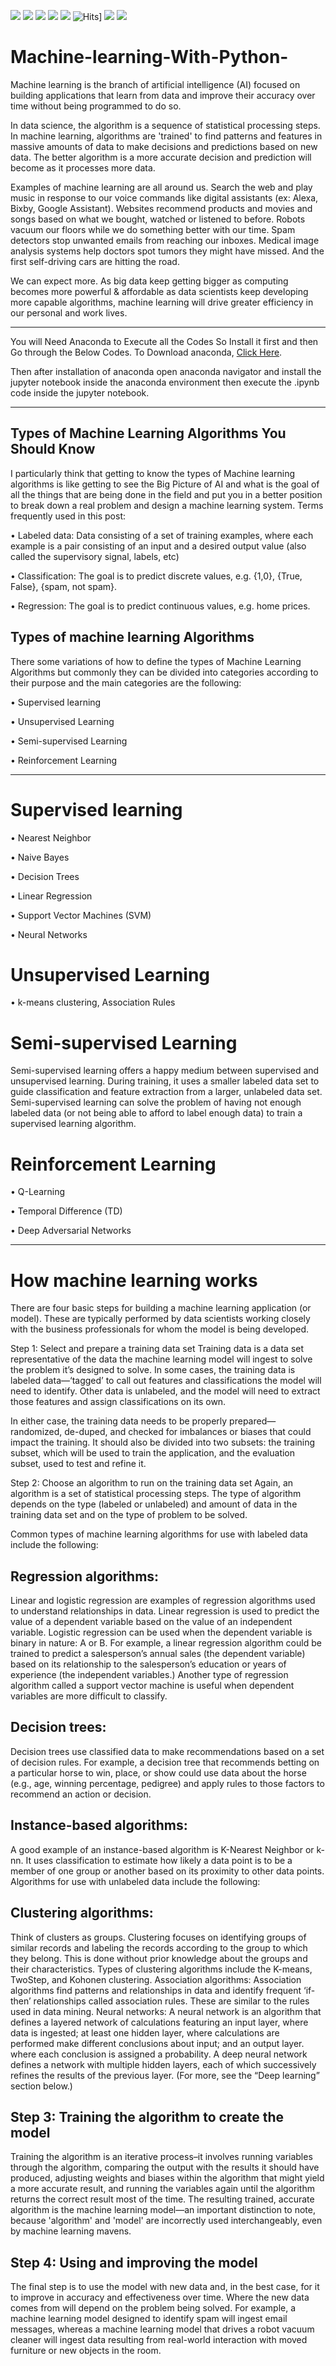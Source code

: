 ![](https://img.shields.io/github/followers/mandarmakhi?label=Follow%40mandarmakhi&style=social)
![](https://img.shields.io/github/forks/mandarmakhi/Machine-learning-With-Python-?label=Fork&style=social)
![](https://img.shields.io/github/stars/mandarmakhiMachine-learning-With-Python-?style=social)
![](https://img.shields.io/github/watchers/mandarmakhi/Machine-learning-With-Python-?style=social)
![](https://img.shields.io/github/issues/mandarmakhi/Machine-learning-With-Python-)
![Hits](https://hits.seeyoufarm.com/api/count/incr/badge.svg?url=https://mandarmakhi.github.io/Machine-learning-With-Python-/)]
![](https://img.shields.io/github/repo-size/mandarmakhi/Machine-learning-With-Python-)
![](https://img.shields.io/github/languages/code-size/mandarmakhi/Machine-learning-With-Python-)


# Machine-learning-With-Python-


Machine learning is the branch of artificial intelligence (AI) focused on building applications that learn from data and improve their accuracy over time without being programmed to do so. 

In data science, the algorithm is a sequence of statistical processing steps. In machine learning, algorithms are 'trained' to find patterns and features in massive amounts of data to make decisions and predictions based on new data. The better algorithm is a more accurate decision and prediction will become as it processes more data.

Examples of machine learning are all around us. Search the web and play music in response to our voice commands like digital assistants (ex: Alexa, Bixby, Google Assistant). Websites recommend products and movies and songs based on what we bought, watched or listened to before. Robots vacuum our floors while we do something better with our time. Spam detectors stop unwanted emails from reaching our inboxes. Medical image analysis systems help doctors spot tumors they might have missed. And the first self-driving cars are hitting the road.

We can expect more. As big data keep getting bigger as computing becomes more powerful & affordable as data scientists keep developing more capable algorithms, machine learning will drive greater efficiency in our personal and work lives.


***
You will Need Anaconda to Execute all the Codes So Install it first and then Go through the Below Codes.
To Download anaconda, [Click Here](https://www.anaconda.com/products/individual).

Then after installation of anaconda open anaconda navigator and install the jupyter notebook inside the anaconda environment then execute the .ipynb code inside the jupyter notebook.

***

## Types of Machine Learning Algorithms You Should Know

I particularly think that getting to know the types of Machine learning algorithms is like getting to see the Big Picture of AI and what is the goal of all the things that are being done in the field and put you in a better position to break down a real problem and design a machine learning system.
Terms frequently used in this post:

•	Labeled data: Data consisting of a set of training examples, where each example is a pair consisting of an input and a desired output value (also called the supervisory signal, labels, etc)

•	Classification: The goal is to predict discrete values, e.g. {1,0}, {True, False}, {spam, not spam}.

•	Regression: The goal is to predict continuous values, e.g. home prices.

## Types of machine learning Algorithms

There some variations of how to define the types of Machine Learning Algorithms but commonly they can be divided into categories according to their purpose and the main categories are the following:

•	Supervised learning

•	Unsupervised Learning

•	Semi-supervised Learning

•	Reinforcement Learning

***
# Supervised learning

•	Nearest Neighbor

•	Naive Bayes

•	Decision Trees

•	Linear Regression

•	Support Vector Machines (SVM)

•	Neural Networks




# Unsupervised Learning

•	k-means clustering, Association Rules


# Semi-supervised Learning

Semi-supervised learning offers a happy medium between supervised and unsupervised learning. During training, it uses a smaller labeled data set to guide classification and feature extraction from a larger, unlabeled data set. Semi-supervised learning can solve the problem of having not enough labeled data (or not being able to afford to label enough data) to train a supervised learning algorithm. 


# Reinforcement Learning

•	Q-Learning

•	Temporal Difference (TD)

•	Deep Adversarial Networks


***

# How machine learning works

There are four basic steps for building a machine learning application (or model). These are typically performed by data scientists working closely with the business professionals for whom the model is being developed.

Step 1: Select and prepare a training data set
Training data is a data set representative of the data the machine learning model will ingest to solve the problem it’s designed to solve. In some cases, the training data is labeled data—‘tagged’ to call out features and classifications the model will need to identify. Other data is unlabeled, and the model will need to extract those features and assign classifications on its own.

In either case, the training data needs to be properly prepared—randomized, de-duped, and checked for imbalances or biases that could impact the training. It should also be divided into two subsets: the training subset, which will be used to train the application, and the evaluation subset, used to test and refine it.

Step 2: Choose an algorithm to run on the training data set
Again, an algorithm is a set of statistical processing steps. The type of algorithm depends on the type (labeled or unlabeled) and amount of data in the training data set and on the type of problem to be solved.


Common types of machine learning algorithms for use with labeled data include the following:

## Regression algorithms:

Linear and logistic regression are examples of regression algorithms used to understand relationships in data. Linear regression is used to predict the value of a dependent variable based on the value of an independent variable. Logistic regression can be used when the dependent variable is binary in nature: A or B. For example, a linear regression algorithm could be trained to predict a salesperson’s annual sales (the dependent variable) based on its relationship to the salesperson’s education or years of experience (the independent variables.) Another type of regression algorithm called a support vector machine is useful when dependent variables are more difficult to classify.
## Decision trees:

Decision trees use classified data to make recommendations based on a set of decision rules. For example, a decision tree that recommends betting on a particular horse to win, place, or show could use data about the horse (e.g., age, winning percentage, pedigree) and apply rules to those factors to recommend an action or decision.

## Instance-based algorithms: 

A good example of an instance-based algorithm is K-Nearest Neighbor or k-nn. It uses classification to estimate how likely a data point is to be a member of one group or another based on its proximity to other data points.
Algorithms for use with unlabeled data include the following:

## Clustering algorithms: 

Think of clusters as groups. Clustering focuses on identifying groups of similar records and labeling the records according to the group to which they belong. This is done without prior knowledge about the groups and their characteristics. Types of clustering algorithms include the K-means, TwoStep, and Kohonen clustering.
Association algorithms: Association algorithms find patterns and relationships in data and identify frequent ‘if-then’ relationships called association rules. These are similar to the rules used in data mining.
Neural networks: A neural network is an algorithm that defines a layered network of calculations featuring an input layer, where data is ingested; at least one hidden layer, where calculations are performed make different conclusions about input; and an output layer. where each conclusion is assigned a probability. A deep neural network defines a network with multiple hidden layers, each of which successively refines the results of the previous layer. (For more, see the “Deep learning” section below.)

## Step 3: Training the algorithm to create the model

Training the algorithm is an iterative process–it involves running variables through the algorithm, comparing the output with the results it should have produced, adjusting weights and biases within the algorithm that might yield a more accurate result, and running the variables again until the algorithm returns the correct result most of the time. The resulting trained, accurate algorithm is the machine learning model—an important distinction to note, because 'algorithm' and 'model' are incorrectly used interchangeably, even by machine learning mavens.

## Step 4: Using and improving the model 

The final step is to use the model with new data and, in the best case, for it to improve in accuracy and effectiveness over time. Where the new data comes from will depend on the problem being solved. For example, a machine learning model designed to identify spam will ingest email messages, whereas a machine learning model that drives a robot vacuum cleaner will ingest data resulting from real-world interaction with moved furniture or new objects in the room.
